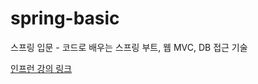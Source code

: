 # spring-basic

스프링 입문 - 코드로 배우는 스프링 부트, 웹 MVC, DB 접근 기술 

[인프런 강의 링크](https://www.inflearn.com/course/%EC%8A%A4%ED%94%84%EB%A7%81-%EC%9E%85%EB%AC%B8-%EC%8A%A4%ED%94%84%EB%A7%81%EB%B6%80%ED%8A%B8
)

